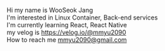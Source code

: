 Hi my name is WooSeok Jang  
I'm interested in Linux Container, Back-end services  
I'm currently learning React, React Native  
my velog is https://velog.io/@mmyu2090  
How to reach me mmyu2090@gmail.com  
